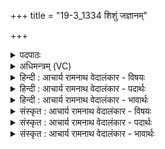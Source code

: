 +++
title = "19-3_1334 शिशुं जज्ञानम्"

+++
<details><summary>पदपाठः</summary>

शि꣡शु꣢꣯म्। ज꣣ज्ञान꣢म्। ह꣡रि꣢꣯म्। मृ꣣जन्ति। पवि꣡त्रे꣢। सो꣡म꣢꣯म्। दे꣣वे꣡भ्यः꣢। इ꣡न्दु꣢꣯म्। १३३४।
</details>

<details><summary>अधिमन्त्रम् (VC)</summary>

- पवमानः सोमः
- अग्नयो धिष्ण्या ऐश्वराः
- द्विपदा विराट् पङ्क्तिः
- पञ्चमः
</details>

<details><summary>हिन्दी : आचार्य रामनाथ वेदालंकार - विषयः</summary>

अगले मन्त्र में समावर्तन संस्कार का वर्णन है।
</details>

<details><summary>हिन्दी : आचार्य रामनाथ वेदालंकार - पदार्थः</summary>

पदार्थान्वयभाषाः -  (शिशुं जज्ञानम्) नवस्नातक के रूप में आचार्य के गर्भ से द्वितीय जन्म प्राप्त करते हुए, (हरिम्) जिसके दोष हर लिये गये हैं, ऐसे (इन्दुम्) तेजस्वी (सोमम्) समावर्तन संस्कार के लिए स्नान किये हुए, विद्या पढ़े हुए ब्रह्मचारी को (पवित्रे) कुशों के आसन पर बैठाकर (देवेभ्यः) माता, पिता आदि को सौंपने के लिए (मृजन्ति) अलङ्कार धारण कराते हैं ॥ समावर्तन संस्कार के समय ब्रह्मचारी के अलङ्कार-धारण के विषय में पारस्करगृह्यसूत्र २।६।२४-२६ और महर्षिदयानन्दप्रणीत संस्कारविधि ग्रन्थ देखना चाहिए। उनके अनुसार उस समय ब्रह्मचारी नये वस्त्र, उपवस्त्र, फूलमाला, आभूषण आदि धारण करता है ॥३॥
</details>

<details><summary>हिन्दी : आचार्य रामनाथ वेदालंकार - भावार्थः</summary>

भावार्थभाषाः -  व्रताचारी,विद्यालङ्कार,वेदालङ्कार,आयुर्वेदालङ्कार आदि बने हुए ब्रह्मचारी को आचार्य फूलमाला,आभूषण आदि से अलङ्कृत करके समावर्तन संस्कार करके द्विज बनाकर माता-पिता को लौटा देवे ॥३॥
</details>

<details><summary>संस्कृत : आचार्य रामनाथ वेदालंकार - विषयः</summary>

अथ समावर्तनसंस्कारविषय उच्यते।
</details>

<details><summary>संस्कृत : आचार्य रामनाथ वेदालंकार - पदार्थः</summary>

पदार्थान्वयभाषाः -  (शिशुं जज्ञानम्) नवस्नातकत्वेन आचार्यगर्भाद् द्वितीयं जन्म प्राप्नुवन्तम् (हरिम्) अपहृतदोषम् (इन्दुम्) दीप्तम्, तेजस्विनम् (सोमम्) समावर्तनसंस्काराय कृताभिषेकम् अधीतविद्यं ब्रह्मचारिणम् (पवित्रे) दर्भासने उपवेश्य (देवेभ्यः) मातापित्रादिभ्यः समर्पयितुम् (मृजन्ति) अलङ्कुर्वन्ति ॥ समावर्तनसंस्कारे ब्रह्मचारिणोऽलङ्करणविषये पारस्करगृह्यसूत्रं २।६।२४-२६, दयानन्दर्षिप्रणीतः संस्कारविधिग्रन्थश्च द्रष्टव्यः। तदनुसारेण तदा ब्रह्मचारी नूतनवस्त्रोपवस्त्रपुष्पस्रगलङ्कारादिकं धारयति ॥३॥
</details>

<details><summary>संस्कृत : आचार्य रामनाथ वेदालंकार - भावार्थः</summary>

भावार्थभाषाः -  व्रताचारं विद्यालङ्कारं वेदालङ्कारम् आयुर्वेदालङ्कारं ब्रह्मचारिणमाचार्यः पुष्पस्रगलङ्कारादिभिरलङ्कृत्य कृतसमावर्तनं द्विजं मात्रापित्रोः प्रत्यावर्तयेत् ॥३॥
</details>
